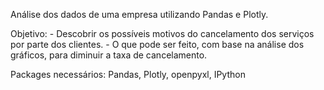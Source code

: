  Análise dos dados de uma empresa utilizando Pandas e Plotly. 

 Objetivo: 
    - Descobrir os possíveis motivos do cancelamento dos serviços por parte dos clientes.
    - O que pode ser feito, com base na análise dos gráficos, para diminuir a taxa de cancelamento.

Packages necessários: Pandas, Plotly, openpyxl, IPython
